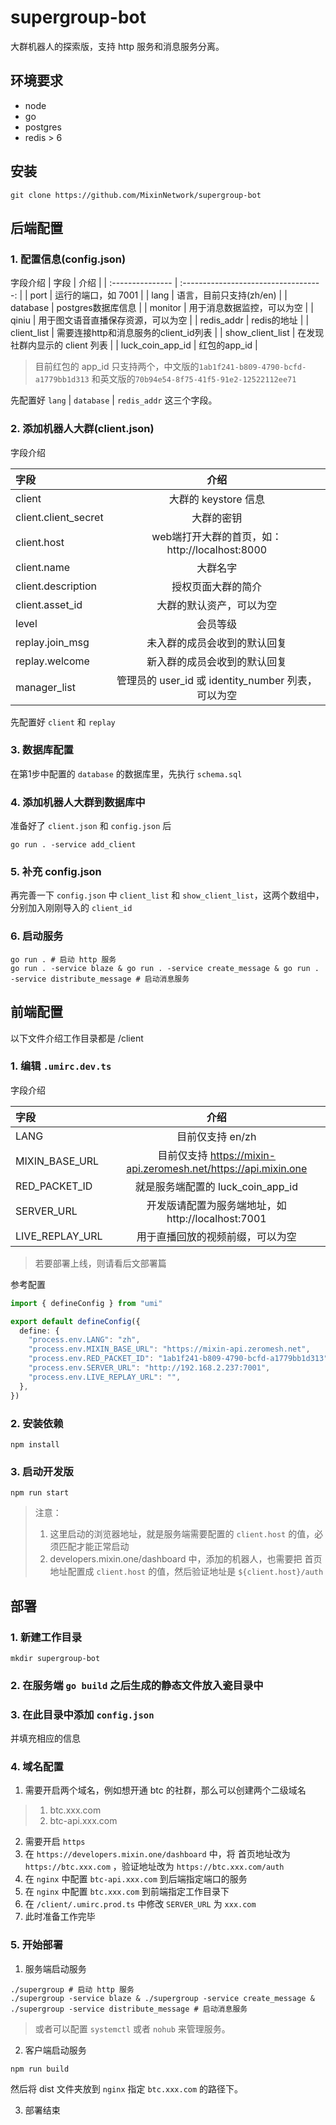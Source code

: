 # supergroup-bot
大群机器人的探索版，支持 http 服务和消息服务分离。

## 环境要求
- node
- go
- postgres
- redis > 6

## 安装
```shell
git clone https://github.com/MixinNetwork/supergroup-bot
```

## 后端配置

### 1. 配置信息(config.json)
字段介绍
| 字段             |                 介绍                  |
| :--------------- | :-----------------------------------: |
| port             |          运行的端口，如 7001          |
| lang             |        语言，目前只支持(zh/en)        |
| database         |          postgres数据库信息           |
| monitor          |      用于消息数据监控，可以为空       |
| qiniu            |  用于图文语音直播保存资源，可以为空   |
| redis_addr       |              redis的地址              |
| client_list      | 需要连接http和消息服务的client_id列表 |
| show_client_list |    在发现社群内显示的 client 列表     |
| luck_coin_app_id |             红包的app_id              |

> 目前红包的 app_id 只支持两个，中文版的`1ab1f241-b809-4790-bcfd-a1779bb1d313` 和英文版的`70b94e54-8f75-41f5-91e2-12522112ee71`


先配置好 `lang` | `database` | `redis_addr` 这三个字段。

### 2. 添加机器人大群(client.json)
字段介绍

| 字段                 |                        介绍                        |
| :------------------- | :------------------------------------------------: |
| client               |                大群的 keystore 信息                |
| client.client_secret |                     大群的密钥                     |
| client.host          |   web端打开大群的首页，如：http://localhost:8000   |
| client.name          |                      大群名字                      |
| client.description   |                 授权页面大群的简介                 |
| client.asset_id      |              大群的默认资产，可以为空              |
| level                |                      会员等级                      |
| replay.join_msg      |            未入群的成员会收到的默认回复            |
| replay.welcome       |            新入群的成员会收到的默认回复            |
| manager_list         | 管理员的 user_id 或 identity_number 列表，可以为空 |

先配置好 `client` 和 `replay`

### 3. 数据库配置
在第1步中配置的 `database` 的数据库里，先执行 `schema.sql`

### 4. 添加机器人大群到数据库中
准备好了 `client.json` 和 `config.json` 后
```shell
go run . -service add_client
```

### 5. 补充 config.json
再完善一下 `config.json` 中 `client_list` 和 `show_client_list`，这两个数组中，分别加入刚刚导入的 `client_id`

### 6. 启动服务
```shell
go run . # 启动 http 服务
go run . -service blaze & go run . -service create_message & go run . -service distribute_message # 启动消息服务
```

## 前端配置
以下文件介绍工作目录都是 /client
### 1. 编辑 `.umirc.dev.ts`
字段介绍

| 字段            |                              介绍                               |
| :-------------- | :-------------------------------------------------------------: |
| LANG            |                        目前仅支持 en/zh                         |
| MIXIN_BASE_URL  | 目前仅支持 https://mixin-api.zeromesh.net/https://api.mixin.one |
| RED_PACKET_ID   |                就是服务端配置的 luck_coin_app_id                |
| SERVER_URL      |       开发版请配置为服务端地址，如 http://localhost:7001        |
| LIVE_REPLAY_URL |                用于直播回放的视频前缀，可以为空                 |

> 若要部署上线，则请看后文部署篇

参考配置
```ts
import { defineConfig } from "umi"

export default defineConfig({
  define: {
    "process.env.LANG": "zh",
    "process.env.MIXIN_BASE_URL": "https://mixin-api.zeromesh.net",
    "process.env.RED_PACKET_ID": "1ab1f241-b809-4790-bcfd-a1779bb1d313",
    "process.env.SERVER_URL": "http://192.168.2.237:7001",
    "process.env.LIVE_REPLAY_URL": "",
  },
})
```

### 2. 安装依赖
```shell
npm install
```

### 3. 启动开发版
```shell
npm run start
```

> 注意：
> 1. 这里启动的浏览器地址，就是服务端需要配置的 `client.host` 的值，必须匹配才能正常启动
> 2. developers.mixin.one/dashboard 中，添加的机器人，也需要把 首页地址配置成 `client.host` 的值，然后验证地址是 `${client.host}/auth`

## 部署
### 1. 新建工作目录
```shell
mkdir supergroup-bot
```

### 2. 在服务端 `go build` 之后生成的静态文件放入瓷目录中

### 3. 在此目录中添加 `config.json`
并填充相应的信息

### 4. 域名配置
1. 需要开启两个域名，例如想开通 btc 的社群，那么可以创建两个二级域名 
> 1. btc.xxx.com
> 2. btc-api.xxx.com
2. 需要开启 `https` 
3. 在 `https://developers.mixin.one/dashboard` 中，将 首页地址改为 `https://btc.xxx.com` ，验证地址改为 `https://btc.xxx.com/auth`
4. 在 `nginx` 中配置 `btc-api.xxx.com` 到后端指定端口的服务
5. 在 `nginx` 中配置 `btc.xxx.com` 到前端指定工作目录下
6. 在 `/client/.umirc.prod.ts` 中修改 `SERVER_URL` 为 `xxx.com`
7. 此时准备工作完毕

### 5. 开始部署
1. 服务端启动服务
```shell
./supergroup # 启动 http 服务
./supergroup -service blaze & ./supergroup -service create_message & ./supergroup -service distribute_message # 启动消息服务
```
> 或者可以配置 `systemctl` 或者 `nohub` 来管理服务。 

2. 客户端启动服务
```shell
npm run build
```
然后将 dist 文件夹放到 `nginx` 指定 `btc.xxx.com` 的路径下。

3. 部署结束
